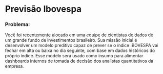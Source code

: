 # Previsão Ibovespa

### Problema:
Você foi recentemente alocado em uma equipe de cientistas de dados de
um grande fundo de investimentos brasileiro. Sua missão inicial é desenvolver
um modelo preditivo capaz de prever se o índice IBOVESPA vai fechar em alta
ou baixa no dia seguinte, com base em dados históricos do próprio índice. Esse
modelo será usado como insumo para alimentar dashboards internos de tomada
de decisão dos analistas quantitativos da empresa.

